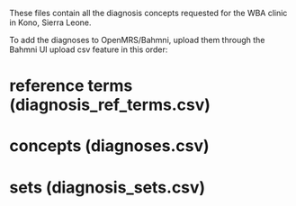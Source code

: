 These files contain all the diagnosis concepts requested for the WBA clinic in Kono, Sierra Leone.

To add the diagnoses to OpenMRS/Bahmni, upload them through the Bahmni UI upload csv feature in this order:

# reference terms (diagnosis_ref_terms.csv)
# concepts (diagnoses.csv)
# sets (diagnosis_sets.csv)



